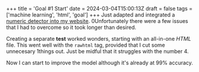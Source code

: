+++
title = 'Goal #1 Start'
date = 2024-03-04T15:00:13Z
draft = false
tags = ['machine learning', 'html', 'goal']
+++
Just adapted and integrated a [numeric detector into my website](projects/detector/detector/).
0Unfortunately there were a few issues that I had to overcome so it took longer than desired.

Creating a separate **test** worked wonders, starting with an all-in-one *HTML* file. This went well with the `rawhtml` tag, provided that I cut some unnecesary 1things out.
Just be midful that it struggles with the number 4.

Now I can start to improve the model although it's already at 99% accuracy.
